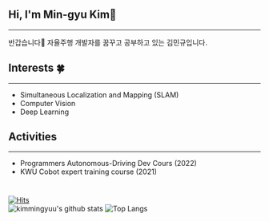 ## Hi, I'm Min-gyu  Kim👋
---
반갑습니다👐
자율주행 개발자를 꿈꾸고 공부하고 있는 김민규입니다.


## Interests 🍀
---
* Simultaneous Localization and Mapping (SLAM)
* Computer Vision 
* Deep Learning 



## Activities
--- 
* Programmers Autonomous-Driving Dev Cours (2022)
* KWU Cobot expert training course (2021)
#

[![Hits](https://hits.seeyoufarm.com/api/count/incr/badge.svg?url=https%3A%2F%2Fgithub.com%2Fkimmingyuu&count_bg=%2379C83D&title_bg=%23555555&icon=&icon_color=%23E7E7E7&title=hits&edge_flat=false)](https://hits.seeyoufarm.com)   
![kimmingyuu's github stats](https://github-readme-stats.vercel.app/api?username=kimmingyuu&show_icons=true&theme=merko)
![Top Langs](https://github-readme-stats.vercel.app/api/top-langs/?username=kimmingyuu&layout=compact&theme=dark)
